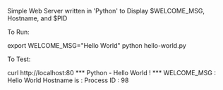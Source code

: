 Simple Web Server written in 'Python' to Display $WELCOME_MSG, Hostname, and $PID

To Run:

export WELCOME_MSG="Hello World"
python hello-world.py

To Test:

curl http://localhost:80
*** Python - Hello World ! ***
WELCOME_MSG : Hello World
Hostname is : <your-hostname>
Process ID  : 98
